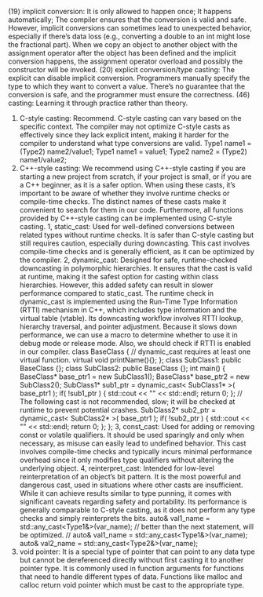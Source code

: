 (19) implicit conversion: It is only allowed to happen once; It happens automatically; The compiler
   ensures that the conversion is valid and safe. However, implicit conversions can sometimes lead
   to unexpected behavior, especially if there’s data loss (e.g., converting a double to an int might
   lose the fractional part). When we copy an object to another object with the assignment operator
   after the object has been defined and the implicit conversion happens, the assignment operator
   overload and possibly the constructor will be invoked.
(20) explicit conversion/type casting: The explicit can disable implicit conversion. Programmers
   manually specify the type to which they want to convert a value. There’s no guarantee that the
   conversion is safe, and the programmer must ensure the correctness.
(46) casting: Learning it through practice rather than theory.
   1) C-style casting: Recommend. C-style casting can vary based on the specific context. The compiler
   may not optimize C-style casts as effectively since they lack explicit intent, making it harder for
   the compiler to understand what type conversions are valid.
   Type1 name1 = (Type2) name2/value1;
   Type1 name1 = value1; Type2 name2 = (Type2) name1/value2;
   2) C++-style casting: We recommend using C++-style casting if you are starting a new project from
   scratch, if your project is small, or if you are a C++ beginner, as it is a safer option. When
   using these casts, it’s important to be aware of whether they involve runtime checks or compile-time
   checks. The distinct names of these casts make it convenient to search for them in our code.
   Furthermore, all functions provided by C++-style casting can be implemented using C-style casting.
      1, static_cast: Used for well-defined conversions between related types without runtime checks.
      It is safer than C-style casting but still requires caution, especially during downcasting. This
      cast involves compile-time checks and is generally efficient, as it can be optimized by the compiler.
      2, dynamic_cast: Designed for safe, runtime-checked downcasting in polymorphic hierarchies. It
      ensures that the cast is valid at runtime, making it the safest option for casting within class
      hierarchies. However, this added safety can result in slower performance compared to static_cast.
      The runtime check in dynamic_cast is implemented using the Run-Time Type Information (RTTI)
      mechanism in C++, which includes type information and the virtual table (vtable). Its downcasting
      workflow involves RTTI lookup, hierarchy traversal, and pointer adjustment.
      Because it slows down performance, we can use a macro to determine whether to use it in debug mode
      or release mode. Also, we should check if RTTI is enabled in our compiler.
      class BaseClass {
            // dynamic_cast requires at least one virtual function.
            virtual void printName(){};
      };
      class SubClass1: public BaseClass {};
      class SubClass2: public BaseClass {};
      int main() {
         BaseClass* base_ptr1 = new SubClass1();
         BaseClass* base_ptr2 = new SubClass2();
         SubClass1* sub1_ptr = dynamic_cast< SubClass1* >( base_ptr1 );
         if( !sub1_ptr ) {
            std::cout << "" << std::endl;
            return 0;
         };
         // The following cast is not recommended, slow; it will be checked at runtime to prevent potential crashes.
         SubClass2* sub2_ptr = dynamic_cast< SubClass2* >( base_ptr1 );
         if( !sub2_ptr ) {
            std::cout << "" << std::endl;
            return 0;
         };
      };
      3, const_cast: Used for adding or removing const or volatile qualifiers. It should be used
      sparingly and only when necessary, as misuse can easily lead to undefined behavior. This cast
      involves compile-time checks and typically incurs minimal performance overhead since it only
      modifies type qualifiers without altering the underlying object.
      4, reinterpret_cast: Intended for low-level reinterpretation of an object’s bit pattern. It is
      the most powerful and dangerous cast, used in situations where other casts are insufficient.
      While it can achieve results similar to type punning, it comes with significant caveats regarding
      safety and portability. Its performance is generally comparable to C-style casting, as it does
      not perform any type checks and simply reinterprets the bits.
  auto& val1_name = std::any_cast<Type1&>(var_name); // better than the next statement, will be optimized.
  // auto& val1_name = std::any_cast<Type1&>(var_name);
  auto& val2_name = std::any_cast<Type2&>(var_name);
   7) void pointer: It is a special type of pointer that can point to any data type but cannot be
   dereferenced directly without first casting it to another pointer type. It is commonly used in
   function arguments for functions that need to handle different types of data. Functions like
   malloc and calloc return void pointer which must be cast to the appropriate type.
